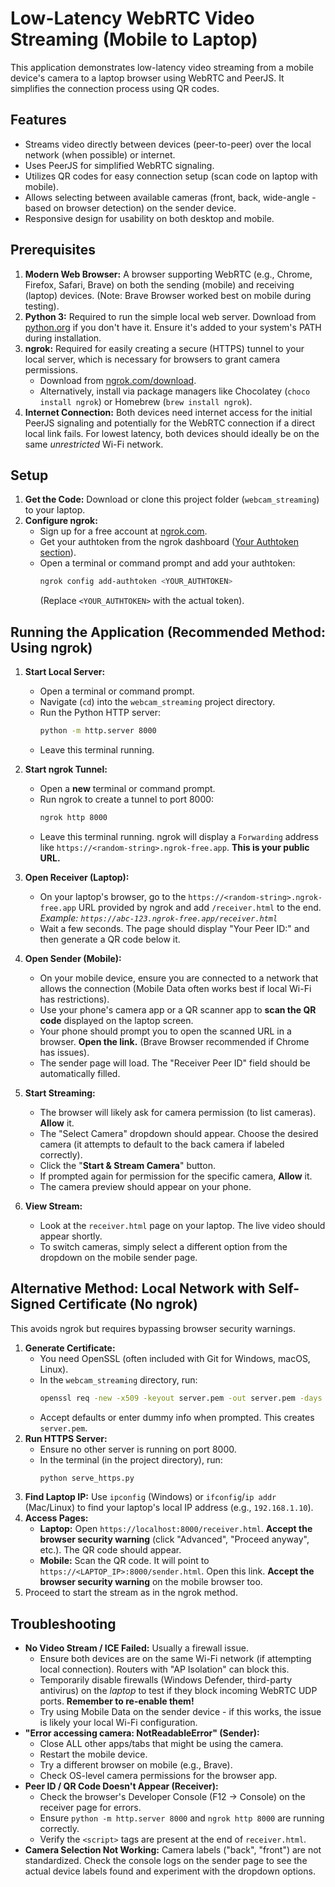 # Low-Latency WebRTC Video Streaming (Mobile to Laptop)

This application demonstrates low-latency video streaming from a mobile device's camera to a laptop browser using WebRTC and PeerJS. It simplifies the connection process using QR codes.

## Features

*   Streams video directly between devices (peer-to-peer) over the local network (when possible) or internet.
*   Uses PeerJS for simplified WebRTC signaling.
*   Utilizes QR codes for easy connection setup (scan code on laptop with mobile).
*   Allows selecting between available cameras (front, back, wide-angle - based on browser detection) on the sender device.
*   Responsive design for usability on both desktop and mobile.

## Prerequisites

1.  **Modern Web Browser:** A browser supporting WebRTC (e.g., Chrome, Firefox, Safari, Brave) on both the sending (mobile) and receiving (laptop) devices. (Note: Brave Browser worked best on mobile during testing).
2.  **Python 3:** Required to run the simple local web server. Download from [python.org](https://www.python.org/downloads/) if you don't have it. Ensure it's added to your system's PATH during installation.
3.  **ngrok:** Required for easily creating a secure (HTTPS) tunnel to your local server, which is necessary for browsers to grant camera permissions.
    *   Download from [ngrok.com/download](https://ngrok.com/download).
    *   Alternatively, install via package managers like Chocolatey (`choco install ngrok`) or Homebrew (`brew install ngrok`).
4.  **Internet Connection:** Both devices need internet access for the initial PeerJS signaling and potentially for the WebRTC connection if a direct local link fails. For lowest latency, both devices should ideally be on the same *unrestricted* Wi-Fi network.

## Setup

1.  **Get the Code:** Download or clone this project folder (`webcam_streaming`) to your laptop.
2.  **Configure ngrok:**
    *   Sign up for a free account at [ngrok.com](https://ngrok.com/signup).
    *   Get your authtoken from the ngrok dashboard ([Your Authtoken section](https://dashboard.ngrok.com/get-started/your-authtoken)).
    *   Open a terminal or command prompt and add your authtoken:
        ```bash
        ngrok config add-authtoken <YOUR_AUTHTOKEN>
        ```
        (Replace `<YOUR_AUTHTOKEN>` with the actual token).

## Running the Application (Recommended Method: Using ngrok)

1.  **Start Local Server:**
    *   Open a terminal or command prompt.
    *   Navigate (`cd`) into the `webcam_streaming` project directory.
    *   Run the Python HTTP server:
        ```bash
        python -m http.server 8000
        ```
    *   Leave this terminal running.

2.  **Start ngrok Tunnel:**
    *   Open a **new** terminal or command prompt.
    *   Run ngrok to create a tunnel to port 8000:
        ```bash
        ngrok http 8000
        ```
    *   Leave this terminal running. ngrok will display a `Forwarding` address like `https://<random-string>.ngrok-free.app`. **This is your public URL.**

3.  **Open Receiver (Laptop):**
    *   On your laptop's browser, go to the `https://<random-string>.ngrok-free.app` URL provided by ngrok and add `/receiver.html` to the end.
        *Example: `https://abc-123.ngrok-free.app/receiver.html`*
    *   Wait a few seconds. The page should display "Your Peer ID:" and then generate a QR code below it.

4.  **Open Sender (Mobile):**
    *   On your mobile device, ensure you are connected to a network that allows the connection (Mobile Data often works best if local Wi-Fi has restrictions).
    *   Use your phone's camera app or a QR scanner app to **scan the QR code** displayed on the laptop screen.
    *   Your phone should prompt you to open the scanned URL in a browser. **Open the link.** (Brave Browser recommended if Chrome has issues).
    *   The sender page will load. The "Receiver Peer ID" field should be automatically filled.

5.  **Start Streaming:**
    *   The browser will likely ask for camera permission (to list cameras). **Allow** it.
    *   The "Select Camera" dropdown should appear. Choose the desired camera (it attempts to default to the back camera if labeled correctly).
    *   Click the "**Start & Stream Camera**" button.
    *   If prompted again for permission for the specific camera, **Allow** it.
    *   The camera preview should appear on your phone.

6.  **View Stream:**
    *   Look at the `receiver.html` page on your laptop. The live video should appear shortly.
    *   To switch cameras, simply select a different option from the dropdown on the mobile sender page.

## Alternative Method: Local Network with Self-Signed Certificate (No ngrok)

This avoids ngrok but requires bypassing browser security warnings.

1.  **Generate Certificate:**
    *   You need OpenSSL (often included with Git for Windows, macOS, Linux).
    *   In the `webcam_streaming` directory, run:
        ```bash
        openssl req -new -x509 -keyout server.pem -out server.pem -days 365 -nodes
        ```
    *   Accept defaults or enter dummy info when prompted. This creates `server.pem`.
2.  **Run HTTPS Server:**
    *   Ensure no other server is running on port 8000.
    *   In the terminal (in the project directory), run:
        ```bash
        python serve_https.py
        ```
3.  **Find Laptop IP:** Use `ipconfig` (Windows) or `ifconfig`/`ip addr` (Mac/Linux) to find your laptop's local IP address (e.g., `192.168.1.10`).
4.  **Access Pages:**
    *   **Laptop:** Open `https://localhost:8000/receiver.html`. **Accept the browser security warning** (click "Advanced", "Proceed anyway", etc.). The QR code should appear.
    *   **Mobile:** Scan the QR code. It will point to `https://<LAPTOP_IP>:8000/sender.html`. Open this link. **Accept the browser security warning** on the mobile browser too.
5.  Proceed to start the stream as in the ngrok method.

## Troubleshooting

*   **No Video Stream / ICE Failed:** Usually a firewall issue.
    *   Ensure both devices are on the same Wi-Fi network (if attempting local connection). Routers with "AP Isolation" can block this.
    *   Temporarily disable firewalls (Windows Defender, third-party antivirus) on the *laptop* to test if they block incoming WebRTC UDP ports. **Remember to re-enable them!**
    *   Try using Mobile Data on the sender device - if this works, the issue is likely your local Wi-Fi configuration.
*   **"Error accessing camera: NotReadableError" (Sender):**
    *   Close ALL other apps/tabs that might be using the camera.
    *   Restart the mobile device.
    *   Try a different browser on mobile (e.g., Brave).
    *   Check OS-level camera permissions for the browser app.
*   **Peer ID / QR Code Doesn't Appear (Receiver):**
    *   Check the browser's Developer Console (F12 -> Console) on the receiver page for errors.
    *   Ensure `python -m http.server 8000` and `ngrok http 8000` are running correctly.
    *   Verify the `<script>` tags are present at the end of `receiver.html`.
*   **Camera Selection Not Working:** Camera labels ("back", "front") are not standardized. Check the console logs on the sender page to see the actual device labels found and experiment with the dropdown options. 
